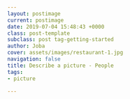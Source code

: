 ```yaml
---
layout: postimage
current: postimage
date: 2019-07-04 15:48:43 +0000
class: post-template
subclass: post tag-getting-started
author: Joba
cover: assets/images/restaurant-1.jpg
navigation: false
title: Describe a picture - People
tags:
- picture

---
```

